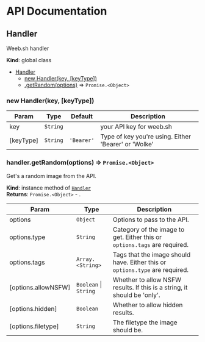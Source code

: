 # API Documentation

<a name="Handler"></a>

## Handler
Weeb.sh handler

**Kind**: global class  

* [Handler](#Handler)
    * [new Handler(key, [keyType])](#new_Handler_new)
    * [.getRandom(options)](#Handler+getRandom) ⇒ <code>Promise.&lt;Object&gt;</code>

<a name="new_Handler_new"></a>

### new Handler(key, [keyType])

| Param | Type | Default | Description |
| --- | --- | --- | --- |
| key | <code>String</code> |  | your API key for weeb.sh |
| [keyType] | <code>String</code> | <code>&#x27;Bearer&#x27;</code> | Type of key you're using. Either 'Bearer' or 'Wolke' |

<a name="Handler+getRandom"></a>

### handler.getRandom(options) ⇒ <code>Promise.&lt;Object&gt;</code>
Get's a random image from the API.

**Kind**: instance method of [<code>Handler</code>](#Handler)  
**Returns**: <code>Promise.&lt;Object&gt;</code> - .  

| Param | Type | Description |
| --- | --- | --- |
| options | <code>Object</code> | Options to pass to the API. |
| options.type | <code>String</code> | Category of the image to get. Either this or `options.tags` are required. |
| options.tags | <code>Array.&lt;String&gt;</code> | Tags that the image should have. Either this or `options.type` are required. |
| [options.allowNSFW] | <code>Boolean</code> \| <code>String</code> | Whether to allow NSFW results. If this is a string, it should be 'only'. |
| [options.hidden] | <code>Boolean</code> | Whether to allow hidden results. |
| [options.filetype] | <code>String</code> | The filetype the image should be. |

